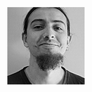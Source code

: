 <img src="https://github.com/nordyc/AllanCarvalho/blob/master/avatar.jpg" height="176" width="176" alt="Allan Carvalho" />


